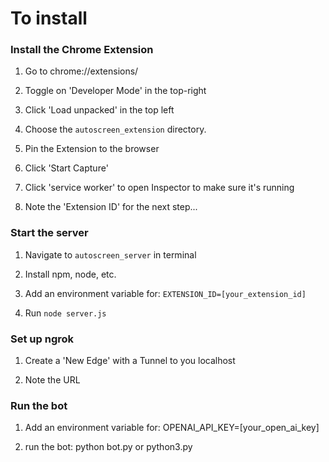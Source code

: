 # To install

### Install the Chrome Extension

1. Go to chrome://extensions/

2. Toggle on 'Developer Mode' in the top-right

3. Click 'Load unpacked' in the top left

4. Choose the `autoscreen_extension` directory.

5. Pin the Extension to the browser

6. Click 'Start Capture'

5. Click 'service worker' to open Inspector to make sure it's running

7. Note the 'Extension ID' for the next step...

  
  
### Start the server
1. Navigate to `autoscreen_server` in terminal

2. Install npm, node, etc.

3. Add an environment variable for: `EXTENSION_ID=[your_extension_id]`

4. Run `node server.js`


### Set up ngrok

1. Create a 'New Edge' with a Tunnel to you localhost

2. Note the URL

  

### Run the bot

1. Add an environment variable for: OPENAI_API_KEY=[your_open_ai_key]

2. run the bot: python bot.py or python3.py
